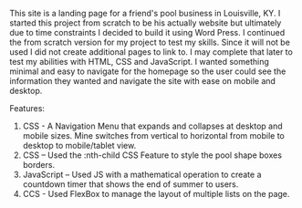 This site is a landing page for a friend's pool business in Louisville, KY. I started this project from scratch to be his actually website but ultimately due to time constraints I decided to build it using Word Press. I continued the from scratch version for my project to test my skills. Since it will not be used I did not create additional pages to link to. I may complete that later to test my abilities with HTML, CSS and JavaScript. I wanted something minimal and easy to navigate for the homepage so the user could see the information they wanted and navigate the site with ease on mobile and desktop.

Features:
1.	CSS - A Navigation Menu that expands and collapses at desktop and mobile sizes. Mine switches from vertical to horizontal from mobile to desktop to mobile/tablet view.
2.	CSS – Used the :nth-child CSS Feature to style the pool shape boxes borders.
3.	JavaScript – Used JS with a mathematical operation to create a countdown timer that shows the end of summer to users.
4.  CCS - Used FlexBox to manage the layout of multiple lists on the page.
